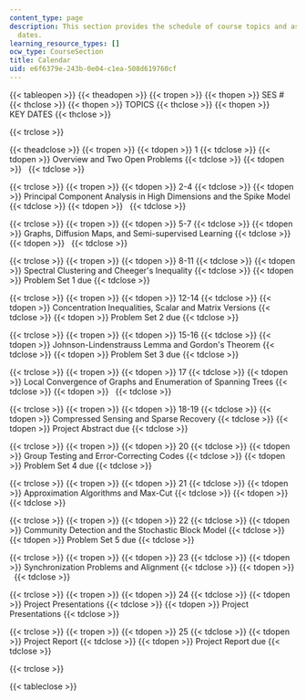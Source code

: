```yaml
---
content_type: page
description: This section provides the schedule of course topics and assignment due
  dates.
learning_resource_types: []
ocw_type: CourseSection
title: Calendar
uid: e6f6379e-243b-0e04-c1ea-508d619760cf
---
```


{{< tableopen >}}
{{< theadopen >}}
{{< tropen >}}
{{< thopen >}}
SES #
{{< thclose >}}
{{< thopen >}}
TOPICS
{{< thclose >}}
{{< thopen >}}
KEY DATES
{{< thclose >}}

{{< trclose >}}

{{< theadclose >}}
{{< tropen >}}
{{< tdopen >}}
1
{{< tdclose >}}
{{< tdopen >}}
Overview and Two Open Problems
{{< tdclose >}}
{{< tdopen >}}
 
{{< tdclose >}}

{{< trclose >}}
{{< tropen >}}
{{< tdopen >}}
2-4
{{< tdclose >}}
{{< tdopen >}}
Principal Component Analysis in High Dimensions and the Spike Model
{{< tdclose >}}
{{< tdopen >}}
 
{{< tdclose >}}

{{< trclose >}}
{{< tropen >}}
{{< tdopen >}}
5-7
{{< tdclose >}}
{{< tdopen >}}
Graphs, Diffusion Maps, and Semi-supervised Learning
{{< tdclose >}}
{{< tdopen >}}
 
{{< tdclose >}}

{{< trclose >}}
{{< tropen >}}
{{< tdopen >}}
8-11
{{< tdclose >}}
{{< tdopen >}}
Spectral Clustering and Cheeger's Inequality
{{< tdclose >}}
{{< tdopen >}}
Problem Set 1 due
{{< tdclose >}}

{{< trclose >}}
{{< tropen >}}
{{< tdopen >}}
12-14
{{< tdclose >}}
{{< tdopen >}}
Concentration Inequalities, Scalar and Matrix Versions
{{< tdclose >}}
{{< tdopen >}}
Problem Set 2 due
{{< tdclose >}}

{{< trclose >}}
{{< tropen >}}
{{< tdopen >}}
15-16
{{< tdclose >}}
{{< tdopen >}}
Johnson-Lindenstrauss Lemma and Gordon's Theorem
{{< tdclose >}}
{{< tdopen >}}
Problem Set 3 due
{{< tdclose >}}

{{< trclose >}}
{{< tropen >}}
{{< tdopen >}}
17
{{< tdclose >}}
{{< tdopen >}}
Local Convergence of Graphs and Enumeration of Spanning Trees
{{< tdclose >}}
{{< tdopen >}}
 
{{< tdclose >}}

{{< trclose >}}
{{< tropen >}}
{{< tdopen >}}
18-19
{{< tdclose >}}
{{< tdopen >}}
Compressed Sensing and Sparse Recovery
{{< tdclose >}}
{{< tdopen >}}
Project Abstract due
{{< tdclose >}}

{{< trclose >}}
{{< tropen >}}
{{< tdopen >}}
20
{{< tdclose >}}
{{< tdopen >}}
Group Testing and Error-Correcting Codes
{{< tdclose >}}
{{< tdopen >}}
Problem Set 4 due
{{< tdclose >}}

{{< trclose >}}
{{< tropen >}}
{{< tdopen >}}
21
{{< tdclose >}}
{{< tdopen >}}
Approximation Algorithms and Max-Cut
{{< tdclose >}}
{{< tdopen >}}
 
{{< tdclose >}}

{{< trclose >}}
{{< tropen >}}
{{< tdopen >}}
22
{{< tdclose >}}
{{< tdopen >}}
Community Detection and the Stochastic Block Model
{{< tdclose >}}
{{< tdopen >}}
Problem Set 5 due
{{< tdclose >}}

{{< trclose >}}
{{< tropen >}}
{{< tdopen >}}
23
{{< tdclose >}}
{{< tdopen >}}
Synchronization Problems and Alignment
{{< tdclose >}}
{{< tdopen >}}
 
{{< tdclose >}}

{{< trclose >}}
{{< tropen >}}
{{< tdopen >}}
24
{{< tdclose >}}
{{< tdopen >}}
Project Presentations
{{< tdclose >}}
{{< tdopen >}}
Project Presentations
{{< tdclose >}}

{{< trclose >}}
{{< tropen >}}
{{< tdopen >}}
25
{{< tdclose >}}
{{< tdopen >}}
Project Report
{{< tdclose >}}
{{< tdopen >}}
Project Report due
{{< tdclose >}}

{{< trclose >}}

{{< tableclose >}}